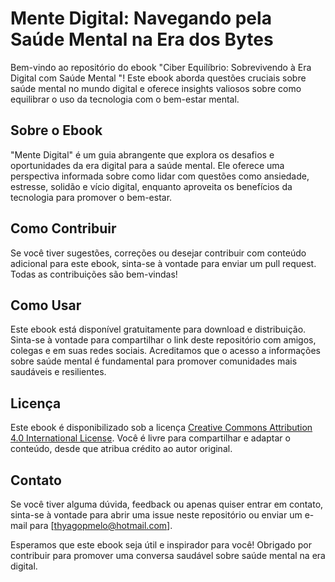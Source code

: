 # Mente Digital: Navegando pela Saúde Mental na Era dos Bytes

Bem-vindo ao repositório do ebook "Ciber Equilíbrio: Sobrevivendo à Era Digital com Saúde Mental "! Este ebook aborda questões cruciais sobre saúde mental no mundo digital e oferece insights valiosos sobre como equilibrar o uso da tecnologia com o bem-estar mental.

## Sobre o Ebook

"Mente Digital" é um guia abrangente que explora os desafios e oportunidades da era digital para a saúde mental. Ele oferece uma perspectiva informada sobre como lidar com questões como ansiedade, estresse, solidão e vício digital, enquanto aproveita os benefícios da tecnologia para promover o bem-estar.

## Como Contribuir

Se você tiver sugestões, correções ou desejar contribuir com conteúdo adicional para este ebook, sinta-se à vontade para enviar um pull request. Todas as contribuições são bem-vindas!

## Como Usar

Este ebook está disponível gratuitamente para download e distribuição. Sinta-se à vontade para compartilhar o link deste repositório com amigos, colegas e em suas redes sociais. Acreditamos que o acesso a informações sobre saúde mental é fundamental para promover comunidades mais saudáveis e resilientes.

## Licença

Este ebook é disponibilizado sob a licença [Creative Commons Attribution 4.0 International License](https://creativecommons.org/licenses/by/4.0/legalcode). Você é livre para compartilhar e adaptar o conteúdo, desde que atribua crédito ao autor original.

## Contato

Se você tiver alguma dúvida, feedback ou apenas quiser entrar em contato, sinta-se à vontade para abrir uma issue neste repositório ou enviar um e-mail para [thyagopmelo@hotmail.com].

Esperamos que este ebook seja útil e inspirador para você! Obrigado por contribuir para promover uma conversa saudável sobre saúde mental na era digital.
